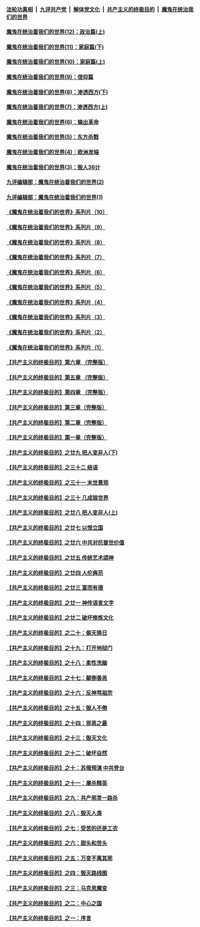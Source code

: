 ####  [法轮功真相](../../../../basic/blob/master/README.md?t=09290202) &nbsp;|&nbsp; [九评共产党](../../../../9ping.md/blob/master/README.md?t=09290202) &nbsp;|&nbsp; [解体党文化](../../../../jtdwh.md/blob/master/README.md?t=09290202)  &nbsp;|&nbsp; [共产主义的终极目的](../../../../gczydzjmd.md/blob/master/README.md?t=09290202) &nbsp;|&nbsp; [魔鬼在统治我们的世界](../../../../mgztzwmdsj.md/blob/master/README.md?t=09290202) 

#### [魔鬼在统治着我们的世界(12)：政治篇(上)](../pages/nsc422/n10444576.md?t=09290202) 

#### [魔鬼在统治着我们的世界(11)：家庭篇(下)](../pages/nsc422/n10440961.md?t=09290202) 

#### [魔鬼在统治着我们的世界(10)：家庭篇(上)](../pages/nsc422/n10435448.md?t=09290202) 

#### [魔鬼在统治着我们的世界(9)：信仰篇](../pages/nsc422/n10432159.md?t=09290202) 

#### [魔鬼在统治着我们的世界(8)：渗透西方(下)](../pages/nsc422/n10429603.md?t=09290202) 

#### [魔鬼在统治着我们的世界(7)：渗透西方(上)](../pages/nsc422/n10426013.md?t=09290202) 

#### [魔鬼在统治着我们的世界(6)：输出革命](../pages/nsc422/n10421536.md?t=09290202) 

#### [魔鬼在统治着我们的世界(5)：东方杀戮](../pages/nsc422/n10417707.md?t=09290202) 

#### [魔鬼在统治着我们的世界(4)：欧洲发端](../pages/nsc422/n10414890.md?t=09290202) 

#### [魔鬼在统治着我们的世界(3)：毁人36计](../pages/nsc422/n10411583.md?t=09290202) 

#### [九评编辑部：魔鬼在统治着我们的世界(2)](../pages/nsc422/n10410036.md?t=09290202) 

#### [九评编辑部：魔鬼在统治着我们的世界(1)](../pages/nsc422/n10406825.md?t=09290202) 

#### [《魔鬼在统治着我们的世界》系列片（10）](../pages/nsc422/n12292670.md?t=09290202) 

#### [《魔鬼在统治着我们的世界》系列片（9）](../pages/nsc422/n12290859.md?t=09290202) 

#### [《魔鬼在统治着我们的世界》系列片（8）](../pages/nsc422/n12287445.md?t=09290202) 

#### [《魔鬼在统治着我们的世界》系列片（7）](../pages/nsc422/n12283425.md?t=09290202) 

#### [《魔鬼在统治着我们的世界》系列片（6）](../pages/nsc422/n12282314.md?t=09290202) 

#### [《魔鬼在统治着我们的世界》系列片（5）](../pages/nsc422/n12281419.md?t=09290202) 

#### [《魔鬼在统治着我们的世界》系列片（4）](../pages/nsc422/n12274024.md?t=09290202) 

#### [《魔鬼在统治着我们的世界》系列片（3）](../pages/nsc422/n12271322.md?t=09290202) 

#### [《魔鬼在统治着我们的世界》系列片（2）](../pages/nsc422/n12269049.md?t=09290202) 

#### [《魔鬼在统治着我们的世界》系列片（1）](../pages/nsc422/n12267575.md?t=09290202) 

#### [【共产主义的终极目的】第六章 （完整版）](../pages/nsc422/n11428913.md?t=09290202) 

#### [【共产主义的终极目的】第五章 （完整版）](../pages/nsc422/n11428912.md?t=09290202) 

#### [【共产主义的终极目的】第四章 （完整版）](../pages/nsc422/n11428907.md?t=09290202) 

#### [【共产主义的终极目的】第三章（完整版）](../pages/nsc422/n11428848.md?t=09290202) 

#### [【共产主义的终极目的】第二章（完整版）](../pages/nsc422/n11428831.md?t=09290202) 

#### [【共产主义的终极目的】第一章（完整版）](../pages/nsc422/n11417651.md?t=09290202) 

#### [【共产主义的终极目的】之廿九 把人变非人(下)](../pages/nsc422/n11344140.md?t=09290202) 

#### [【共产主义的终极目的】之三十二 结语](../pages/nsc422/n11360535.md?t=09290202) 

#### [【共产主义的终极目的】之三十一 末世景观](../pages/nsc422/n11351129.md?t=09290202) 

#### [【共产主义的终极目的】之三十 几成狼世界](../pages/nsc422/n11348280.md?t=09290202) 

#### [【共产主义的终极目的】之廿八 把人变非人(上)](../pages/nsc422/n11340492.md?t=09290202) 

#### [【共产主义的终极目的】之廿七 以恨立国](../pages/nsc422/n11336944.md?t=09290202) 

#### [【共产主义的终极目的】之廿六 中共对抗普世价值](../pages/nsc422/n11324785.md?t=09290202) 

#### [【共产主义的终极目的】之廿五 传统艺术颂神](../pages/nsc422/n11296396.md?t=09290202) 

#### [【共产主义的终极目的】之廿四 人伦典范](../pages/nsc422/n11296397.md?t=09290202) 

#### [【共产主义的终极目的】之廿三 富而有德](../pages/nsc422/n11283598.md?t=09290202) 

#### [【共产主义的终极目的】之廿一 神传语言文字](../pages/nsc422/n11263265.md?t=09290202) 

#### [【共产主义的终极目的】之廿二 破坏修炼文化](../pages/nsc422/n11245728.md?t=09290202) 

#### [【共产主义的终极目的】之二十：偷天换日](../pages/nsc422/n11238846.md?t=09290202) 

#### [【共产主义的终极目的】之十九：打开地狱门](../pages/nsc422/n11206376.md?t=09290202) 

#### [【共产主义的终极目的】之十八：柔性洗脑](../pages/nsc422/n11199994.md?t=09290202) 

#### [【共产主义的终极目的】之十七：颠倒善恶](../pages/nsc422/n11179782.md?t=09290202) 

#### [【共产主义的终极目的】之十六：反神骂祖宗](../pages/nsc422/n11166798.md?t=09290202) 

#### [【共产主义的终极目的】之十五：毁人不倦](../pages/nsc422/n11166792.md?t=09290202) 

#### [【共产主义的终极目的】之十四：邪恶之最](../pages/nsc422/n11150249.md?t=09290202) 

#### [【共产主义的终极目的】之十三：毁灭文化](../pages/nsc422/n11135227.md?t=09290202) 

#### [【共产主义的终极目的】之十二：破坏自然](../pages/nsc422/n11135214.md?t=09290202) 

#### [【共产主义的终极目的】之十：苏俄预演 中共登台](../pages/nsc422/n11118424.md?t=09290202) 

#### [【共产主义的终极目的】之十一：屠杀精英](../pages/nsc422/n11118442.md?t=09290202) 

#### [【共产主义的终极目的】之九：共产邪灵一路杀](../pages/nsc422/n11114139.md?t=09290202) 

#### [【共产主义的终极目的】之八：毁灭人类](../pages/nsc422/n11108503.md?t=09290202) 

#### [【共产主义的终极目的】之七：受苦的还是工农](../pages/nsc422/n11101809.md?t=09290202) 

#### [【共产主义的终极目的】之六：甜头和苦头](../pages/nsc422/n11096971.md?t=09290202) 

#### [【共产主义的终极目的】之五：万变不离其邪](../pages/nsc422/n11091285.md?t=09290202) 

#### [【共产主义的终极目的】之四：毁灭路线图](../pages/nsc422/n11086284.md?t=09290202) 

#### [【共产主义的终极目的】之三：马克思魔变](../pages/nsc422/n11061941.md?t=09290202) 

#### [【共产主义的终极目的】之二：中心之国](../pages/nsc422/n11047728.md?t=09290202) 

#### [【共产主义的终极目的】之一：序言](../pages/nsc422/n11086077.md?t=09290202) 

